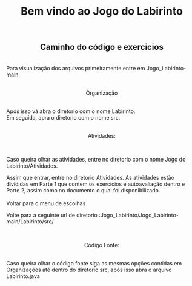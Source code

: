 <h1 align="center"> Bem vindo ao Jogo do Labirinto </h1>
<br>
<h2 align="center"> Caminho do código e exercicios </h2>
<br>
Para visualização dos arquivos primeiramente entre em Jogo_Labirinto-main.
<br>
<br>
<p align="center">Organização</p>
<br>
Após isso vá abra o diretorio  com o nome Labirinto.
<br>
Em seguida, abra o diretorio com o nome src.
<br>
<br>
<p align="center">Atividades:</p>
<br>
<p>Caso queira olhar as atividades, entre no diretorio com o nome Jogo do Labirinto/Atividades.</p>
Assim que entrar, entre no diretorio Atividades. As atividades estão divididas em Parte 1 que contem os exercicios e autoavaliação dentro e Parte 2, assim como no documento o qual foi disponibilizado.
<br>
<br>
Voltar para o menu de escolhas<br>
<p>Volte para a seguinte url de diretorio :Jogo_Labirinto/Jogo_Labirinto-main/Labirinto/src/</p>
<br>
<p align="center">Código Fonte:</p>
<br>
Caso queira olhar o código fonte siga as mesmas opções contidas em Organizações até dentro do diretorio src, após isso abra o arquivo Labirinto.java
